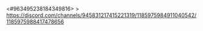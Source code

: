 <#963495238184349816> > https://discord.com/channels/945831217415221319/1185975984911040542/1185975988417478656